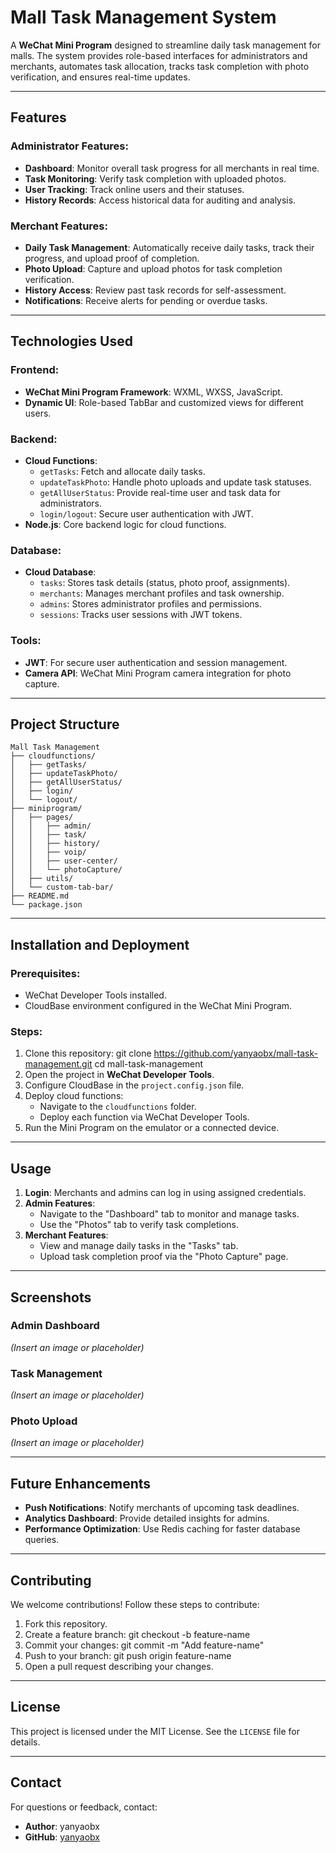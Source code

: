 # Mall Task Management System

A **WeChat Mini Program** designed to streamline daily task management for malls. The system provides role-based interfaces for administrators and merchants, automates task allocation, tracks task completion with photo verification, and ensures real-time updates.

---

## Features

### Administrator Features:
- **Dashboard**: Monitor overall task progress for all merchants in real time.
- **Task Monitoring**: Verify task completion with uploaded photos.
- **User Tracking**: Track online users and their statuses.
- **History Records**: Access historical data for auditing and analysis.

### Merchant Features:
- **Daily Task Management**: Automatically receive daily tasks, track their progress, and upload proof of completion.
- **Photo Upload**: Capture and upload photos for task completion verification.
- **History Access**: Review past task records for self-assessment.
- **Notifications**: Receive alerts for pending or overdue tasks.

---

## Technologies Used

### Frontend:
- **WeChat Mini Program Framework**: WXML, WXSS, JavaScript.
- **Dynamic UI**: Role-based TabBar and customized views for different users.

### Backend:
- **Cloud Functions**:
  - `getTasks`: Fetch and allocate daily tasks.
  - `updateTaskPhoto`: Handle photo uploads and update task statuses.
  - `getAllUserStatus`: Provide real-time user and task data for administrators.
  - `login/logout`: Secure user authentication with JWT.
- **Node.js**: Core backend logic for cloud functions.

### Database:
- **Cloud Database**:
  - `tasks`: Stores task details (status, photo proof, assignments).
  - `merchants`: Manages merchant profiles and task ownership.
  - `admins`: Stores administrator profiles and permissions.
  - `sessions`: Tracks user sessions with JWT tokens.

### Tools:
- **JWT**: For secure user authentication and session management.
- **Camera API**: WeChat Mini Program camera integration for photo capture.

---

## Project Structure

```plaintext
Mall Task Management
├── cloudfunctions/
│   ├── getTasks/
│   ├── updateTaskPhoto/
│   ├── getAllUserStatus/
│   ├── login/
│   └── logout/
├── miniprogram/
│   ├── pages/
│   │   ├── admin/
│   │   ├── task/
│   │   ├── history/
│   │   ├── voip/
│   │   ├── user-center/
│   │   └── photoCapture/
│   ├── utils/
│   └── custom-tab-bar/
├── README.md
└── package.json
```

---

## Installation and Deployment

### Prerequisites:
- WeChat Developer Tools installed.
- CloudBase environment configured in the WeChat Mini Program.

### Steps:
1. Clone this repository:
   git clone https://github.com/yanyaobx/mall-task-management.git
   cd mall-task-management
2. Open the project in **WeChat Developer Tools**.
3. Configure CloudBase in the `project.config.json` file.
4. Deploy cloud functions:
   - Navigate to the `cloudfunctions` folder.
   - Deploy each function via WeChat Developer Tools.
5. Run the Mini Program on the emulator or a connected device.

---

## Usage

1. **Login**: Merchants and admins can log in using assigned credentials.
2. **Admin Features**:
   - Navigate to the "Dashboard" tab to monitor and manage tasks.
   - Use the "Photos" tab to verify task completions.
3. **Merchant Features**:
   - View and manage daily tasks in the "Tasks" tab.
   - Upload task completion proof via the "Photo Capture" page.

---

## Screenshots

### Admin Dashboard
*(Insert an image or placeholder)*

### Task Management
*(Insert an image or placeholder)*

### Photo Upload
*(Insert an image or placeholder)*

---

## Future Enhancements

- **Push Notifications**: Notify merchants of upcoming task deadlines.
- **Analytics Dashboard**: Provide detailed insights for admins.
- **Performance Optimization**: Use Redis caching for faster database queries.

---

## Contributing

We welcome contributions! Follow these steps to contribute:
1. Fork this repository.
2. Create a feature branch:
   git checkout -b feature-name
3. Commit your changes:
   git commit -m "Add feature-name"
4. Push to your branch:
   git push origin feature-name
5. Open a pull request describing your changes.

---

## License

This project is licensed under the MIT License. See the `LICENSE` file for details.

---

## Contact

For questions or feedback, contact:
- **Author**: yanyaobx
- **GitHub**: [yanyaobx](https://github.com/yanyaobx)
